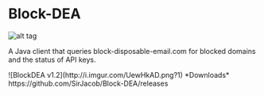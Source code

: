 # Block-DEA
![alt tag](https://travis-ci.org/SirJacob/Block-DEA.svg?branch=master)
<p>A Java client that queries block-disposable-email.com for blocked domains and the status of API keys.</p>
![BlockDEA v1.2](http://i.imgur.com/UewHkAD.png?1)
*Downloads*
https://github.com/SirJacob/Block-DEA/releases
